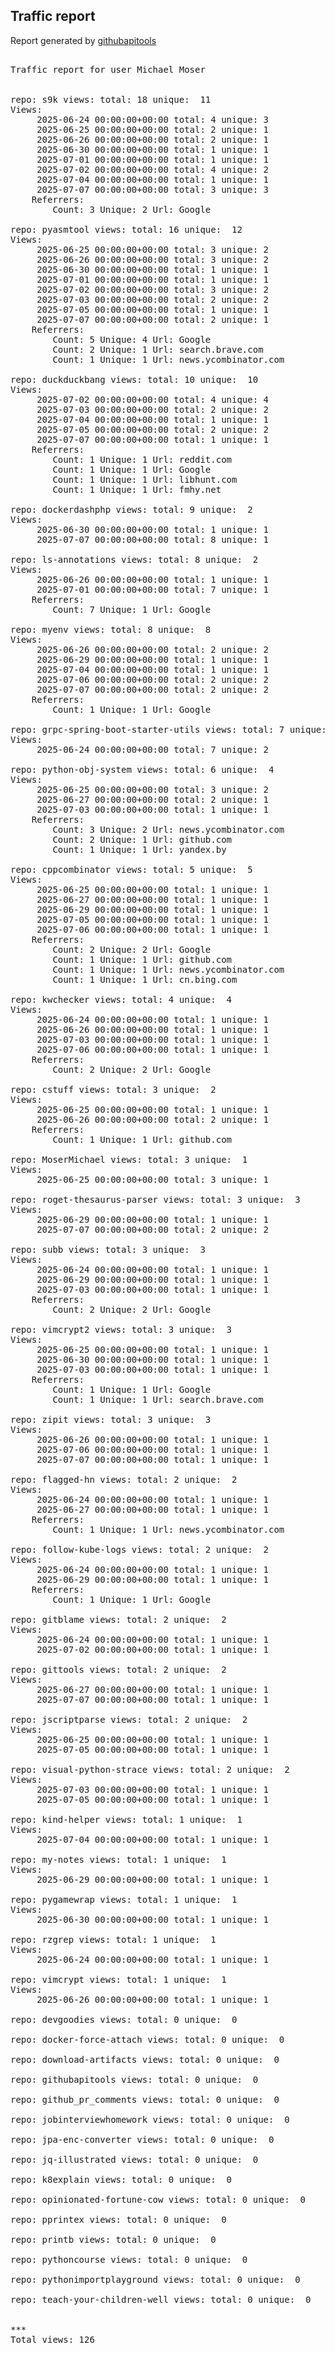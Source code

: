 <h2> Traffic report </h2>

Report generated by <a href="https://github.com/MoserMichael/githubapitools">githubapitools</a>

<pre>

Traffic report for user Michael Moser


repo: s9k views: total: 18 unique:  11
Views:
	 2025-06-24 00:00:00+00:00 total: 4 unique: 3
	 2025-06-25 00:00:00+00:00 total: 2 unique: 1
	 2025-06-26 00:00:00+00:00 total: 2 unique: 1
	 2025-06-30 00:00:00+00:00 total: 1 unique: 1
	 2025-07-01 00:00:00+00:00 total: 1 unique: 1
	 2025-07-02 00:00:00+00:00 total: 4 unique: 2
	 2025-07-04 00:00:00+00:00 total: 1 unique: 1
	 2025-07-07 00:00:00+00:00 total: 3 unique: 3
	Referrers:
		Count: 3 Unique: 2 Url: Google

repo: pyasmtool views: total: 16 unique:  12
Views:
	 2025-06-25 00:00:00+00:00 total: 3 unique: 2
	 2025-06-26 00:00:00+00:00 total: 3 unique: 2
	 2025-06-30 00:00:00+00:00 total: 1 unique: 1
	 2025-07-01 00:00:00+00:00 total: 1 unique: 1
	 2025-07-02 00:00:00+00:00 total: 3 unique: 2
	 2025-07-03 00:00:00+00:00 total: 2 unique: 2
	 2025-07-05 00:00:00+00:00 total: 1 unique: 1
	 2025-07-07 00:00:00+00:00 total: 2 unique: 1
	Referrers:
		Count: 5 Unique: 4 Url: Google
		Count: 2 Unique: 1 Url: search.brave.com
		Count: 1 Unique: 1 Url: news.ycombinator.com

repo: duckduckbang views: total: 10 unique:  10
Views:
	 2025-07-02 00:00:00+00:00 total: 4 unique: 4
	 2025-07-03 00:00:00+00:00 total: 2 unique: 2
	 2025-07-04 00:00:00+00:00 total: 1 unique: 1
	 2025-07-05 00:00:00+00:00 total: 2 unique: 2
	 2025-07-07 00:00:00+00:00 total: 1 unique: 1
	Referrers:
		Count: 1 Unique: 1 Url: reddit.com
		Count: 1 Unique: 1 Url: Google
		Count: 1 Unique: 1 Url: libhunt.com
		Count: 1 Unique: 1 Url: fmhy.net

repo: dockerdashphp views: total: 9 unique:  2
Views:
	 2025-06-30 00:00:00+00:00 total: 1 unique: 1
	 2025-07-07 00:00:00+00:00 total: 8 unique: 1

repo: ls-annotations views: total: 8 unique:  2
Views:
	 2025-06-26 00:00:00+00:00 total: 1 unique: 1
	 2025-07-01 00:00:00+00:00 total: 7 unique: 1
	Referrers:
		Count: 7 Unique: 1 Url: Google

repo: myenv views: total: 8 unique:  8
Views:
	 2025-06-26 00:00:00+00:00 total: 2 unique: 2
	 2025-06-29 00:00:00+00:00 total: 1 unique: 1
	 2025-07-04 00:00:00+00:00 total: 1 unique: 1
	 2025-07-06 00:00:00+00:00 total: 2 unique: 2
	 2025-07-07 00:00:00+00:00 total: 2 unique: 2
	Referrers:
		Count: 1 Unique: 1 Url: Google

repo: grpc-spring-boot-starter-utils views: total: 7 unique:  2
Views:
	 2025-06-24 00:00:00+00:00 total: 7 unique: 2

repo: python-obj-system views: total: 6 unique:  4
Views:
	 2025-06-25 00:00:00+00:00 total: 3 unique: 2
	 2025-06-27 00:00:00+00:00 total: 2 unique: 1
	 2025-07-03 00:00:00+00:00 total: 1 unique: 1
	Referrers:
		Count: 3 Unique: 2 Url: news.ycombinator.com
		Count: 2 Unique: 1 Url: github.com
		Count: 1 Unique: 1 Url: yandex.by

repo: cppcombinator views: total: 5 unique:  5
Views:
	 2025-06-25 00:00:00+00:00 total: 1 unique: 1
	 2025-06-27 00:00:00+00:00 total: 1 unique: 1
	 2025-06-29 00:00:00+00:00 total: 1 unique: 1
	 2025-07-05 00:00:00+00:00 total: 1 unique: 1
	 2025-07-06 00:00:00+00:00 total: 1 unique: 1
	Referrers:
		Count: 2 Unique: 2 Url: Google
		Count: 1 Unique: 1 Url: github.com
		Count: 1 Unique: 1 Url: news.ycombinator.com
		Count: 1 Unique: 1 Url: cn.bing.com

repo: kwchecker views: total: 4 unique:  4
Views:
	 2025-06-24 00:00:00+00:00 total: 1 unique: 1
	 2025-06-26 00:00:00+00:00 total: 1 unique: 1
	 2025-07-03 00:00:00+00:00 total: 1 unique: 1
	 2025-07-06 00:00:00+00:00 total: 1 unique: 1
	Referrers:
		Count: 2 Unique: 2 Url: Google

repo: cstuff views: total: 3 unique:  2
Views:
	 2025-06-25 00:00:00+00:00 total: 1 unique: 1
	 2025-06-26 00:00:00+00:00 total: 2 unique: 1
	Referrers:
		Count: 1 Unique: 1 Url: github.com

repo: MoserMichael views: total: 3 unique:  1
Views:
	 2025-06-25 00:00:00+00:00 total: 3 unique: 1

repo: roget-thesaurus-parser views: total: 3 unique:  3
Views:
	 2025-06-29 00:00:00+00:00 total: 1 unique: 1
	 2025-07-07 00:00:00+00:00 total: 2 unique: 2

repo: subb views: total: 3 unique:  3
Views:
	 2025-06-24 00:00:00+00:00 total: 1 unique: 1
	 2025-06-29 00:00:00+00:00 total: 1 unique: 1
	 2025-07-03 00:00:00+00:00 total: 1 unique: 1
	Referrers:
		Count: 2 Unique: 2 Url: Google

repo: vimcrypt2 views: total: 3 unique:  3
Views:
	 2025-06-25 00:00:00+00:00 total: 1 unique: 1
	 2025-06-30 00:00:00+00:00 total: 1 unique: 1
	 2025-07-03 00:00:00+00:00 total: 1 unique: 1
	Referrers:
		Count: 1 Unique: 1 Url: Google
		Count: 1 Unique: 1 Url: search.brave.com

repo: zipit views: total: 3 unique:  3
Views:
	 2025-06-26 00:00:00+00:00 total: 1 unique: 1
	 2025-07-06 00:00:00+00:00 total: 1 unique: 1
	 2025-07-07 00:00:00+00:00 total: 1 unique: 1

repo: flagged-hn views: total: 2 unique:  2
Views:
	 2025-06-24 00:00:00+00:00 total: 1 unique: 1
	 2025-06-27 00:00:00+00:00 total: 1 unique: 1
	Referrers:
		Count: 1 Unique: 1 Url: news.ycombinator.com

repo: follow-kube-logs views: total: 2 unique:  2
Views:
	 2025-06-24 00:00:00+00:00 total: 1 unique: 1
	 2025-06-29 00:00:00+00:00 total: 1 unique: 1
	Referrers:
		Count: 1 Unique: 1 Url: Google

repo: gitblame views: total: 2 unique:  2
Views:
	 2025-06-24 00:00:00+00:00 total: 1 unique: 1
	 2025-07-02 00:00:00+00:00 total: 1 unique: 1

repo: gittools views: total: 2 unique:  2
Views:
	 2025-06-27 00:00:00+00:00 total: 1 unique: 1
	 2025-07-07 00:00:00+00:00 total: 1 unique: 1

repo: jscriptparse views: total: 2 unique:  2
Views:
	 2025-06-25 00:00:00+00:00 total: 1 unique: 1
	 2025-07-05 00:00:00+00:00 total: 1 unique: 1

repo: visual-python-strace views: total: 2 unique:  2
Views:
	 2025-07-03 00:00:00+00:00 total: 1 unique: 1
	 2025-07-05 00:00:00+00:00 total: 1 unique: 1

repo: kind-helper views: total: 1 unique:  1
Views:
	 2025-07-04 00:00:00+00:00 total: 1 unique: 1

repo: my-notes views: total: 1 unique:  1
Views:
	 2025-06-29 00:00:00+00:00 total: 1 unique: 1

repo: pygamewrap views: total: 1 unique:  1
Views:
	 2025-06-30 00:00:00+00:00 total: 1 unique: 1

repo: rzgrep views: total: 1 unique:  1
Views:
	 2025-06-24 00:00:00+00:00 total: 1 unique: 1

repo: vimcrypt views: total: 1 unique:  1
Views:
	 2025-06-26 00:00:00+00:00 total: 1 unique: 1

repo: devgoodies views: total: 0 unique:  0

repo: docker-force-attach views: total: 0 unique:  0

repo: download-artifacts views: total: 0 unique:  0

repo: githubapitools views: total: 0 unique:  0

repo: github_pr_comments views: total: 0 unique:  0

repo: jobinterviewhomework views: total: 0 unique:  0

repo: jpa-enc-converter views: total: 0 unique:  0

repo: jq-illustrated views: total: 0 unique:  0

repo: k8explain views: total: 0 unique:  0

repo: opinionated-fortune-cow views: total: 0 unique:  0

repo: pprintex views: total: 0 unique:  0

repo: printb views: total: 0 unique:  0

repo: pythoncourse views: total: 0 unique:  0

repo: pythonimportplayground views: total: 0 unique:  0

repo: teach-your-children-well views: total: 0 unique:  0


***
Total views: 126
